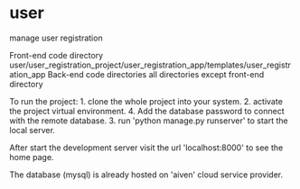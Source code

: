 # user
 manage user registration

Front-end code directory
    user/user_registration_project/user_registration_app/templates/user_registration_app
Back-end code directories
    all directories except front-end directory

To run the project:
    1. clone the whole project into your system.
    2. activate the project virtual environment.
    4. Add the database password to connect with the remote database.
    3. run 'python manage.py runserver' to start the local server.

After start the development server visit the url 'localhost:8000' to see the home page.

The database (mysql) is already hosted on 'aiven' cloud service provider. 




